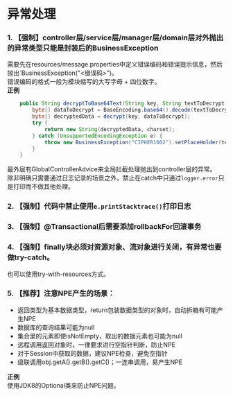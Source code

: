 # 异常处理 
### 1. 【强制】controller层/service层/manager层/domain层对外抛出的异常类型只能是封装后的BusinessException
需要先在resources/message.properties中定义错误编码和错误提示信息，然后抛出`BusinessException("<错误码>")。  
错误编码的格式一般为模块缩写的大写字母 + 四位数字。  
**正例**  
```java
	public String decryptToBase64Text(String key, String textToDecrypt, String charset) throws BusinessException {
		byte[] dataToDecrypt = BaseEncoding.base64().decode(textToDecrypt);
		byte[] decryptedData = decrypt(key, dataToDecrypt);
		try {
			return new String(decryptedData, charset);
		} catch (UnsupportedEncodingException e) {
			throw new BusinessException("CIPHER1002").setPlaceHolder(textToDescrypt);
		}
	}
```
最外层有GlobalControllerAdvice来全局拦截处理抛出到controller层的异常。  
除非明确只需要通过日志记录的场景之外，禁止在catch中只通过`logger.error`只是打印而不做其他处理。  

### 2. 【强制】代码中禁止使用`e.printStacktrace()`打印日志

### 3. 【强制】@Transactional后需要添加rollbackFor回滚事务

### 4. 【强制】finally块必须对资源对象、流对象进行关闭，有异常也要做try-catch。 
也可以使用try-with-resources方式。 

### 5.  【推荐】注意NPE产生的场景：  
- 返回类型为基本数据类型，return包装数据类型的对象时，自动拆箱有可能产生NPE
- 数据库的查询结果可能为null
- 集合里的元素即使isNotEmpty，取出的数据元素也可能为null
- 远程调用返回对象时，一律要求进行空指针判断，防止NPE
- 对于Session中获取的数据，建议NPE检查，避免空指针
- 级联调用obj.getA().getB().getC()；一连串调用，易产生NPE

**正例**  
使用JDK8的Optional类来防止NPE问题。 
